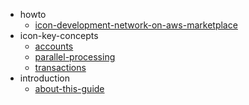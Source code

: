 - howto
	- [icon-development-network-on-aws-marketplace](./howto/icon-development-network-on-aws-marketplace.md)
- icon-key-concepts
	- [accounts](./icon-key-concepts/accounts.md)
	- [parallel-processing](./icon-key-concepts/parallel-processing.md)
	- [transactions](./icon-key-concepts/transactions.md)
- introduction
	- [about-this-guide](./introduction/about-this-guide.md)
